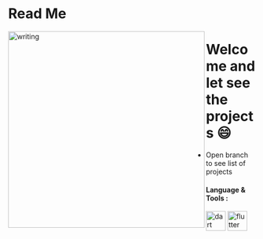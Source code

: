 # Read Me

<img align="left" alt="writing" width="400" src="https://images.squarespace-cdn.com/content/v1/54cc8060e4b02ab7cb239ae7/1558108173300-760X58VY8NUAQKOSPQQZ/Joy.gif">


<h1>Welcome and let see the projects 😄</h1>

 - Open branch to see list of projects 
 <div>
 
   <b><h4>Language & Tools :</h4></b>
   <img src="https://www.vectorlogo.zone/logos/dartlang/dartlang-icon.svg" alt="dart" width="40" height="40"/> 
   <img src="https://www.vectorlogo.zone/logos/flutterio/flutterio-icon.svg" alt="flutter" width="40" height="40"/>
 </div>
 
